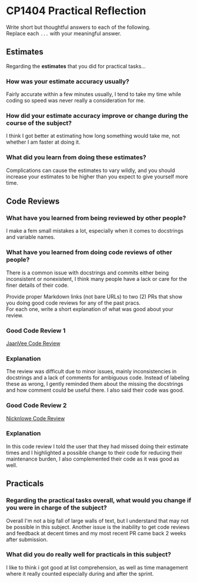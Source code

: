 # CP1404 Practical Reflection

Write short but thoughtful answers to each of the following.  
Replace each `...` with your meaningful answer.

## Estimates

Regarding the **estimates** that you did for practical tasks...

### How was your estimate accuracy usually?

Fairly accurate within a few minutes usually, 
I tend to take my time while coding so speed was never really a consideration for me.

### How did your estimate accuracy improve or change during the course of the subject?

I think I got better at estimating how long something would take me, not whether I am faster at doing it.

### What did you learn from doing these estimates?

Complications can cause the estimates to vary wildly, and 
you should increase your estimates to be higher than you expect to give yourself more time. 

## Code Reviews

### What have you learned from being reviewed by other people?

I make a fem small mistakes a lot, especially when it comes to docstrings and variable names.

### What have you learned from doing code reviews of other people?

There is a common issue with docstrings and commits either being inconsistent or nonexistent, 
I think many people have a lack or care for the finer details of their code.

Provide proper Markdown links (not bare URLs) to two (2) PRs that show you doing good code reviews for any of the past
pracs.  
For each one, write a short explanation of what was good about your review.

### Good Code Review 1

[JaanVee Code Review](https://github.com/Jaanvee-Danhawoor/cp1404practicals/pull/5)

### Explanation

The review was difficult due to minor issues, mainly inconsistencies in docstrings and a lack of comments for 
ambiguous code. Instead of labeling these as wrong, I gently reminded them about the missing the docstrings and 
how comment could be useful there. I also said their code was good.

### Good Code Review 2

[Nicknlowe Code Review](https://github.com/nicknlowe/cp1404practicals/pull/3)

### Explanation

In this code review I told the user that they had missed doing their estimate times and 
I highlighted a possible change to their code for reducing their maintenance burden, 
I also complemented their code as it was good as well.

## Practicals

### Regarding the **practical tasks** overall, what would you change if you were in charge of the subject?

Overall I'm not a big fall of large walls of text, but I understand that may not be possible in this subject. 
Another issue is the inability to get code reviews and feedback at decent times and my most recent PR came back 
2 weeks after submission.

### What did you do really well for practicals in this subject?

I like to think i got good at list comprehension, as well as time management where it really counted 
especially during and after the sprint.
